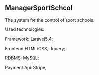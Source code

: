 ## <a name="ManagerSportSchool"></a>ManagerSportSchool

The system for the control of sport schools.

Used technologies:

Framework: Laravel5.4;

Frontend HTML/CSS, Jquery; 

RDBMS: MySQL;

Payment Api: Stripe;
